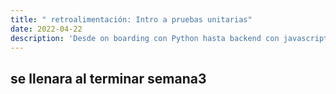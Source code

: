 ```yaml
---
title: " retroalimentación: Intro a pruebas unitarias"
date: 2022-04-22
description: 'Desde on boarding con Python hasta backend con javascript (NodeJS)'
---
```



## se llenara al terminar semana3
